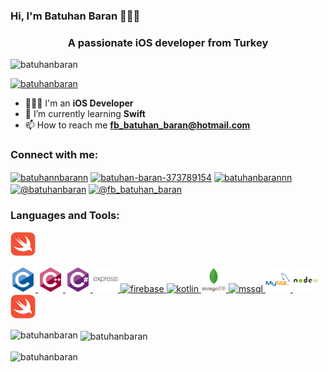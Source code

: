 ### Hi, I'm Batuhan Baran 🙋🏽‍♂️

<h3 align="center">A passionate iOS developer from Turkey</h3>

<p align="left"> <img src="https://komarev.com/ghpvc/?username=batuhanbaran&label=Profile%20views&color=0e75b6&style=flat" alt="batuhanbaran" /> </p>

<p align="left"> <a href="https://github.com/ryo-ma/github-profile-trophy"><img src="https://github-profile-trophy.vercel.app/?username=batuhanbaran" alt="batuhanbaran" /></a> </p>

-  👨🏽‍💻 I'm an **iOS Developer**
- 🌱 I’m currently learning **Swift**
- 📫 How to reach me **fb_batuhan_baran@hotmail.com**

<h3 align="left">Connect with me:</h3>
<p align="left">
<a href="https://twitter.com/batuhannbarann" target="blank"><img align="center" src="https://raw.githubusercontent.com/rahuldkjain/github-profile-readme-generator/master/src/images/icons/Social/twitter.svg" alt="batuhannbarann" height="30" width="40" /></a>
<a href="https://linkedin.com/in/batuhan-baran-373789154" target="blank"><img align="center" src="https://raw.githubusercontent.com/rahuldkjain/github-profile-readme-generator/master/src/images/icons/Social/linked-in-alt.svg" alt="batuhan-baran-373789154" height="30" width="40" /></a>
<a href="https://instagram.com/batuhanbarannn" target="blank"><img align="center" src="https://raw.githubusercontent.com/rahuldkjain/github-profile-readme-generator/master/src/images/icons/Social/instagram.svg" alt="batuhanbarannn" height="30" width="40" /></a>
<a href="https://medium.com/@batuhanbaran" target="blank"><img align="center" src="https://raw.githubusercontent.com/rahuldkjain/github-profile-readme-generator/master/src/images/icons/Social/medium.svg" alt="@batuhanbaran" height="30" width="40" /></a>
<a href="https://www.hackerrank.com/@fb_batuhan_baran" target="blank"><img align="center" src="https://raw.githubusercontent.com/rahuldkjain/github-profile-readme-generator/master/src/images/icons/Social/hackerrank.svg" alt="@fb_batuhan_baran" height="30" width="40" /></a>
</p>

<h3 align="left">Languages and Tools:</h3>
<img src="https://raw.githubusercontent.com/devicons/devicon/master/icons/swift/swift-original.svg" alt="swift" width="40" height="40"/> </a><p align="left"> <a href="https://www.cprogramming.com/" target="_blank"> <img src="https://raw.githubusercontent.com/devicons/devicon/master/icons/c/c-original.svg" alt="c" width="40" height="40"/> </a> <a href="https://www.w3schools.com/cpp/" target="_blank"> <img src="https://raw.githubusercontent.com/devicons/devicon/master/icons/cplusplus/cplusplus-original.svg" alt="cplusplus" width="40" height="40"/> </a> <a href="https://www.w3schools.com/cs/" target="_blank"> <img src="https://raw.githubusercontent.com/devicons/devicon/master/icons/csharp/csharp-original.svg" alt="csharp" width="40" height="40"/> </a> <a href="https://expressjs.com" target="_blank"> <img src="https://raw.githubusercontent.com/devicons/devicon/master/icons/express/express-original-wordmark.svg" alt="express" width="40" height="40"/> </a> <a href="https://firebase.google.com/" target="_blank"> <img src="https://www.vectorlogo.zone/logos/firebase/firebase-icon.svg" alt="firebase" width="40" height="40"/> </a> <a href="https://kotlinlang.org" target="_blank"> <img src="https://www.vectorlogo.zone/logos/kotlinlang/kotlinlang-icon.svg" alt="kotlin" width="40" height="40"/> </a> <a href="https://www.mongodb.com/" target="_blank"> <img src="https://raw.githubusercontent.com/devicons/devicon/master/icons/mongodb/mongodb-original-wordmark.svg" alt="mongodb" width="40" height="40"/> </a> <a href="https://www.microsoft.com/en-us/sql-server" target="_blank"> <img src="https://www.svgrepo.com/show/303229/microsoft-sql-server-logo.svg" alt="mssql" width="40" height="40"/> </a> <a href="https://www.mysql.com/" target="_blank"> <img src="https://raw.githubusercontent.com/devicons/devicon/master/icons/mysql/mysql-original-wordmark.svg" alt="mysql" width="40" height="40"/> </a> <a href="https://nodejs.org" target="_blank"> <img src="https://raw.githubusercontent.com/devicons/devicon/master/icons/nodejs/nodejs-original-wordmark.svg" alt="nodejs" width="40" height="40"/> </a> <a href="https://developer.apple.com/swift/" target="_blank"> <img src="https://raw.githubusercontent.com/devicons/devicon/master/icons/swift/swift-original.svg" alt="swift" width="40" height="40"/> </a> </p>

<p><img align="left" src="https://github-readme-stats.vercel.app/api/top-langs?username=batuhanbaran&show_icons=true&locale=en&layout=compact" alt="batuhanbaran" /></p>

<p>&nbsp;<img align="center" src="https://github-readme-stats.vercel.app/api?username=batuhanbaran&show_icons=true&locale=en" alt="batuhanbaran" /></p>

<p><img align="center" src="https://github-readme-streak-stats.herokuapp.com/?user=batuhanbaran&" alt="batuhanbaran" /></p>

